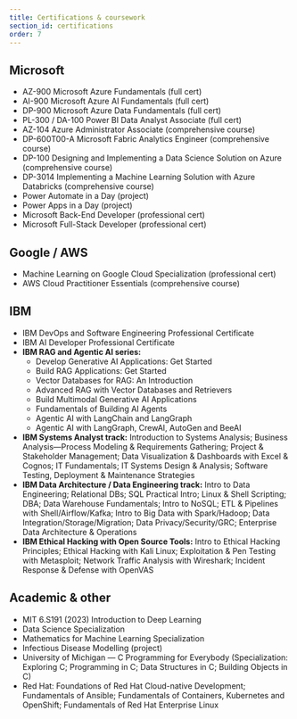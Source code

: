 ```yaml
---
title: Certifications & coursework
section_id: certifications
order: 7
---
```


## Microsoft
* AZ-900 Microsoft Azure Fundamentals (full cert)
* AI-900 Microsoft Azure AI Fundamentals (full cert)
* DP-900 Microsoft Azure Data Fundamentals (full cert)
* PL-300 / DA-100 Power BI Data Analyst Associate (full cert)
* AZ-104 Azure Administrator Associate (comprehensive course)
* DP-600T00-A Microsoft Fabric Analytics Engineer (comprehensive course)
* DP-100 Designing and Implementing a Data Science Solution on Azure (comprehensive course)
* DP-3014 Implementing a Machine Learning Solution with Azure Databricks (comprehensive course)
* Power Automate in a Day (project)
* Power Apps in a Day (project)
* Microsoft Back-End Developer (professional cert)
* Microsoft Full-Stack Developer (professional cert)

## Google / AWS
* Machine Learning on Google Cloud Specialization (professional cert)
* AWS Cloud Practitioner Essentials (comprehensive course)

## IBM
* IBM DevOps and Software Engineering Professional Certificate
* IBM AI Developer Professional Certificate
* **IBM RAG and Agentic AI series:**
  * Develop Generative AI Applications: Get Started
  * Build RAG Applications: Get Started
  * Vector Databases for RAG: An Introduction
  * Advanced RAG with Vector Databases and Retrievers
  * Build Multimodal Generative AI Applications
  * Fundamentals of Building AI Agents
  * Agentic AI with LangChain and LangGraph
  * Agentic AI with LangGraph, CrewAI, AutoGen and BeeAI
* **IBM Systems Analyst track:**
  Introduction to Systems Analysis; Business Analysis—Process Modeling & Requirements Gathering; Project & Stakeholder Management; Data Visualization & Dashboards with Excel & Cognos; IT Fundamentals; IT Systems Design & Analysis; Software Testing, Deployment & Maintenance Strategies
* **IBM Data Architecture / Data Engineering track:**
  Intro to Data Engineering; Relational DBs; SQL Practical Intro; Linux & Shell Scripting; DBA; Data Warehouse Fundamentals; Intro to NoSQL; ETL & Pipelines with Shell/Airflow/Kafka; Intro to Big Data with Spark/Hadoop; Data Integration/Storage/Migration; Data Privacy/Security/GRC; Enterprise Data Architecture & Operations
* **IBM Ethical Hacking with Open Source Tools:**
  Intro to Ethical Hacking Principles; Ethical Hacking with Kali Linux; Exploitation & Pen Testing with Metasploit; Network Traffic Analysis with Wireshark; Incident Response & Defense with OpenVAS

## Academic & other
* MIT 6.S191 (2023) Introduction to Deep Learning
* Data Science Specialization
* Mathematics for Machine Learning Specialization
* Infectious Disease Modelling (project)
* University of Michigan — C Programming for Everybody (Specialization: Exploring C; Programming in C; Data Structures in C; Building Objects in C)
* Red Hat: Foundations of Red Hat Cloud-native Development; Fundamentals of Ansible; Fundamentals of Containers, Kubernetes and OpenShift; Fundamentals of Red Hat Enterprise Linux